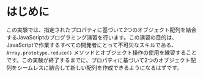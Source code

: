 # はじめに

この実験では、指定されたプロパティに基づいて2つのオブジェクト配列を結合するJavaScriptのプログラミング演習を行います。この演習の目的は、JavaScriptで作業するすべての開発者にとって不可欠なスキルである、`Array.prototype.reduce()` メソッドとオブジェクト操作の使用を練習することです。この実験が終了するまでに、プロパティに基づいて2つのオブジェクト配列をシームレスに結合して新しい配列を作成できるようになるはずです。
